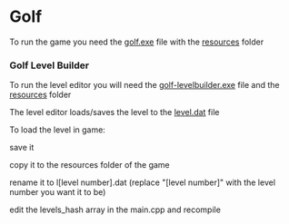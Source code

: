 # Golf

To run the game you need the [golf.exe](https://github.com/anton2026gamca/Golf/blob/main/golf/golf.exe) file with the [resources](https://github.com/anton2026gamca/Golf/tree/main/golf/resources) folder

### Golf Level Builder

To run the level editor you will need the [golf-levelbuilder.exe](https://github.com/anton2026gamca/Golf/blob/main/golf-levelbuilder/golf-levelbuilder.exe) file and the [resources](https://github.com/anton2026gamca/Golf/tree/main/golf-levelbuilder/resources) folder

The level editor loads/saves the level to the [level.dat](https://github.com/anton2026gamca/Golf/blob/main/golf-levelbuilder/level.dat) file

To load the level in game:

save it

copy it to the resources folder of the game

rename it to l[level number].dat (replace "[level number]" with the level number you want it to be)

edit the levels_hash array in the main.cpp and recompile
